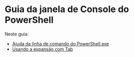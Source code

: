 #  Guia da janela de Console do PowerShell

Neste guia:
-  [Ajuda da linha de comando do PowerShell.exe](console/PowerShell.exe-Command-Line-Help.md)
-  [Usando a expansão com Tab](console/Using-Tab-Expansion.md)


<!--HONumber=May16_HO2-->


